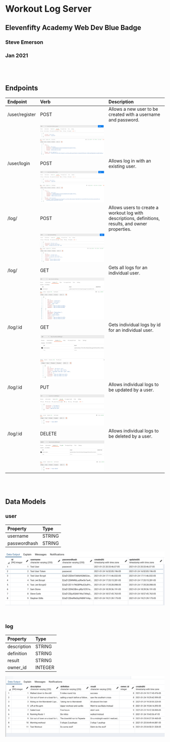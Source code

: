 # Workout Log Server

## Elevenfifty Academy Web Dev Blue Badge

### Steve Emerson

### Jan 2021

<br><br>

## Endpoints

| Endpoint       | Verb                        | Description                                                                                         |
| :------------- | :-------------------------- | :-------------------------------------------------------------------------------------------------- |
| /user/register | POST                        | Allows a new user to be created with a username and password.                                       |
|                | ![](images/Register.PNG)    |                                                                                                     |
| /user/login    | POST                        | Allows log in with an existing user.                                                                |
|                | ![](images/Login.PNG)       |                                                                                                     |
| /log/          | POST                        | Allows users to create a workout log with descriptions, definitions, results, and owner properties. |
|                | ![](images/LogCreate.PNG)   |                                                                                                     |
| /log/          | GET                         | Gets all logs for an individual user.                                                               |
|                | ![](images/GetUserLogs.PNG) |                                                                                                     |
| /log/:id       | GET                         | Gets individual logs by id for an individual user.                                                  |
|                | ![](images/GetLogById.PNG)  |                                                                                                     |
| /log/:id       | PUT                         | Allows individual logs to be updated by a user.                                                     |
|                | ![](images/UpdateLog.PNG)   |                                                                                                     |
| /log/:id       | DELETE                      | Allows individual logs to be deleted by a user.                                                     |
|                | ![](images/DeleteLog.PNG)   |                                                                                                     |

<br><br>

## Data Models

### **user**

| Property     | Type   |
| :----------- | :----- |
| username     | STRING |
| passwordhash | STRING |

![](images/UserTable.PNG)

<br>

### **log**

| Property    | Type    |
| :---------- | :------ |
| description | STRING  |
| definition  | STRING  |
| result      | STRING  |
| owner_id    | INTEGER |

![](images/LogTable.PNG)
